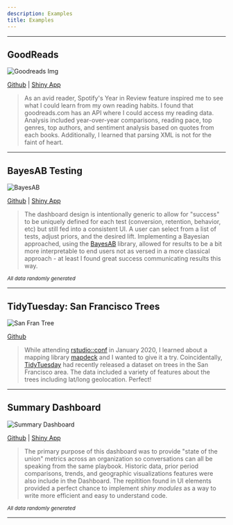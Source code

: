 ```yaml
---
description: Examples
title: Examples
---
```


-----

## GoodReads

![Goodreads Img](/img/carousel/goodreads.gif)

[Github](https://github.com/andrewgeisler/goodreads-analysis) | [Shiny App](https://andrewgeisler.shinyapps.io/goodreads-analysis/)

> As an avid reader, Spotify's Year in Review feature inspired me to see what I could learn from my own reading habits. I found that goodreads.com has an API where I could access my reading data. Analysis included year-over-year comparisons, reading pace, top genres, top authors, and sentiment analysis based on quotes from each books. Additionally, I learned that parsing XML is not for the faint of heart. 

-----

## BayesAB Testing

![BayesAB](/img/carousel/bayesab.gif)

[Github](https://github.com/andrewgeisler/bayesian-ab-testing-example) | [Shiny App](https://andrewgeisler.shinyapps.io/bayesian-ab-testing-example/)

> The dashboard design is intentionally generic to allow for "success" to be uniquely defined for each test (conversion, retention, behavior, etc) but still fed into a consistent UI. A user can select from a list of tests, adjust priors, and the desired lift. Implementing a Bayesian approached, using the [BayesAB](https://frankportman.github.io/bayesAB/) library, allowed for results to be a bit more interpretable to end users not as versed in a more classical approach - at least I found great success communicating results this way.

<sub> _All data randomly generated_ </sub>

-----

## TidyTuesday: San Francisco Trees

![San Fran Tree](/img/carousel/sanfran-tree.gif)

[Github](https://github.com/andrewgeisler/tidytuesday-projects/tree/master/2020-01-28)

> While attending [rstudio::conf](https://rstudio.com/conference/) in January 2020, I learned about a mapping library [mapdeck](https://symbolixau.github.io/mapdeck/index.html) and I wanted to give it a try. Coincidentally, [TidyTuesday](https://thomasmock.netlify.app/post/tidytuesday-a-weekly-social-data-project-in-r/) had recently released a dataset on trees in the San Francisco area. The data included a variety of features about the trees including lat/long geolocation. Perfect!

-----

## Summary Dashboard

![Summary Dashboard](/img/carousel/summary-dashboard.gif)

[Github](https://github.com/andrewgeisler/summary_dashboard_example) | [Shiny App](https://andrewgeisler.shinyapps.io/summary_dashboard_example)

> The primary purpose of this dashboard was to provide "state of the union" metrics across an organization so conversations can all be speaking from the same playbook. Historic data, prior period comparisons, trends, and geographic visualizations features were also include in the Dashboard. The repitition found in UI elements provided a perfect chance to implement _shiny modules_ as a way to write more efficient and easy to understand code. 

<sub> _All data randomly generated_ </sub>

-----

